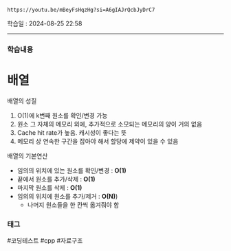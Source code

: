 ```vid
https://youtu.be/mBeyFsHqzHg?si=A6gIAJrQcbJyDrC7
```

학습일 : 2024-08-25 22:58

---
### 학습내용
# 배열
배열의 성질
1. O(1)에 k번째 원소를 확인/변경 가능
2. 원소 그 자체의 메모리 외에, 추가적으로 소모되는 메모리의 양이 거의 없음
3. Cache hit rate가 높음. 캐시성이 좋다는 뜻
4. 메모리 상 연속한 구간을 잡아야 해서 할당에 제약이 있을 수 있음

배열의 기본연산
- 임의의 위치에 있는 원소를 확인/변경 : **O(1)**
- 끝에서 원소를 추가/삭제 : **O(1)**
- 마지막 원소를 삭제 : **O(1)**
- 임의의 위치에 원소를 추가/제거 : **O(N)**)
	- 나머지 원소들을 한 칸씩 옮겨줘야 함 


### 태그
#코딩테스트 #cpp #자료구조



